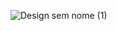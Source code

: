    ![Design sem nome (1)](https://user-images.githubusercontent.com/102531193/206239183-56b9a854-dcb6-4a51-b60c-0572014f0c05.gif)
   


